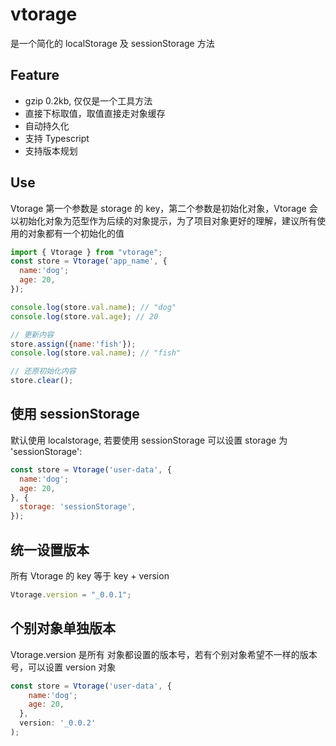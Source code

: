 # vtorage

是一个简化的 localStorage 及 sessionStorage 方法

## Feature

- gzip 0.2kb, 仅仅是一个工具方法
- 直接下标取值，取值直接走对象缓存
- 自动持久化
- 支持 Typescript
- 支持版本规划

## Use

Vtorage 第一个参数是 storage 的 key，第二个参数是初始化对象，Vtorage 会以初始化对象为范型作为后续的对象提示，为了项目对象更好的理解，建议所有使用的对象都有一个初始化的值

```js
import { Vtorage } from "vtorage";
const store = Vtorage('app_name', {
  name:'dog';
  age: 20,
});

console.log(store.val.name); // "dog"
console.log(store.val.age); // 20

// 更新内容
store.assign({name:'fish'});
console.log(store.val.name); // "fish"

// 还原初始化内容
store.clear();
```

## 使用 sessionStorage

默认使用 localstorage, 若要使用 sessionStorage 可以设置 storage 为 'sessionStorage':

```js
const store = Vtorage('user-data', {
  name:'dog';
  age: 20,
}, {
  storage: 'sessionStorage',
});
```

## 统一设置版本

所有 Vtorage 的 key 等于 key + version

```js
Vtorage.version = "_0.0.1";
```

## 个别对象单独版本

Vtorage.version 是所有 对象都设置的版本号，若有个别对象希望不一样的版本号，可以设置 version 对象

```js
const store = Vtorage('user-data', {
    name:'dog';
    age: 20,
  }, 
  version: '_0.0.2'
);
```
